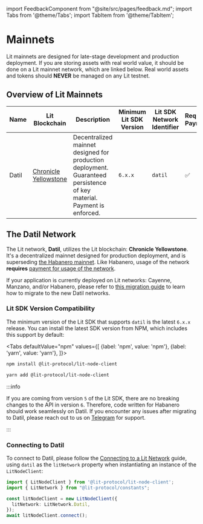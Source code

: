 import FeedbackComponent from "@site/src/pages/feedback.md";
import Tabs from '@theme/Tabs';
import TabItem from '@theme/TabItem';

# Mainnets

Lit mainnets are designed for late-stage development and production deployment. If you are storing assets with real world value, it should be done on a Lit mainnet network, which are linked below. Real world assets and tokens should **NEVER** be managed on any Lit testnet.

## Overview of Lit Mainnets

| Name  | Lit Blockchain                                                   | Description                                                                                                            | Minimum Lit SDK Version | Lit SDK Network Identifier | Requires Payment |
| ----- | ---------------------------------------------------------------- | ---------------------------------------------------------------------------------------------------------------------- | ----------------------- | -------------------------- | ---------------- |
| Datil | [Chronicle Yellowstone](./lit-blockchains/chronicle-yellowstone) | Decentralized mainnet designed for production deployment. Guaranteed persistence of key material. Payment is enforced. | `6.x.x`                 | `datil`                    | ✅                |

## The Datil Network

The Lit network, **Datil**, utilizes the Lit blockchain: **Chronicle Yellowstone**. It's a decentralized mainnet designed for production deployment, and is superseding [the Habanero mainnet](https://spark.litprotocol.com/introducing-decentralized-key-management-with-lit-v0). Like Habanero, usage of the network **requires** [payment for usage of the network](../../../paying-for-lit/overview.md).

If your application is currently deployed on Lit networks: Cayenne, Manzano, and/or Habanero, please refer to [this migration guide](./migrating-to-datil) to learn how to migrate to the new Datil networks.

### Lit SDK Version Compatibility

The minimum version of the Lit SDK that supports `datil` is the latest `6.x.x` release. You can install the latest SDK version from NPM, which includes this support by default:

<Tabs
defaultValue="npm"
values={[
{label: 'npm', value: 'npm'},
{label: 'yarn', value: 'yarn'},
]}>
<TabItem value="npm">

```bash
npm install @lit-protocol/lit-node-client
```

</TabItem>

<TabItem value="yarn">

```bash
yarn add @lit-protocol/lit-node-client
```

</TabItem>
</Tabs>

:::info

If you are coming from version `5` of the Lit SDK, there are no breaking changes to the API in version `6`. Therefore, code written for Habanero should work seamlessly on Datil. If you encounter any issues after migrating to Datil, please reach out to us on [Telegram](https://t.me/+aa73FAF9Vp82ZjJh) for support.

:::

### Connecting to Datil

To connect to Datil, please follow the [Connecting to a Lit Network](../../../../build/getting-started/connecting-to-lit) guide, using `datil` as the `litNetwork` property when instantiating an instance of the `LitNodeClient`:

```ts
import { LitNodeClient } from '@lit-protocol/lit-node-client';
import { LitNetwork } from "@lit-protocol/constants";

const litNodeClient = new LitNodeClient({
  litNetwork: LitNetwork.Datil,
});
await litNodeClient.connect();
```

<FeedbackComponent/>
